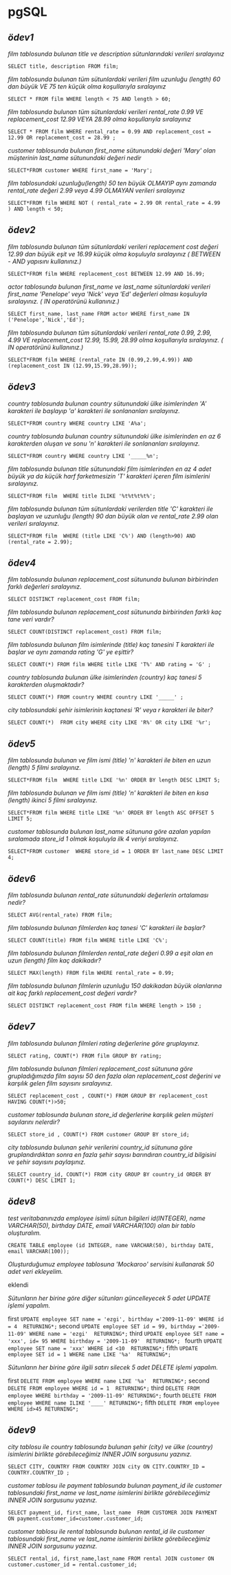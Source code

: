 # pgSQL

## *ödev1*
*film tablosunda bulunan title ve description sütunlarındaki verileri sıralayınız*

`SELECT title, description FROM film;`

*film tablosunda bulunan tüm sütunlardaki verileri film uzunluğu (length) 60 dan büyük VE 75 ten küçük olma koşullarıyla sıralayınız*

`SELECT * FROM film WHERE length < 75 AND length > 60;`

*film tablosunda bulunan tüm sütunlardaki verileri rental_rate 0.99 VE replacement_cost 12.99 VEYA 28.99 olma koşullarıyla sıralayınız*

`SELECT * FROM film WHERE rental_rate = 0.99 AND replacement_cost = 12.99 OR replacement_cost = 28.99 ; `

*customer tablosunda bulunan first_name sütunundaki değeri 'Mary' olan müşterinin last_name sütunundaki değeri nedir*

`SELECT*FROM customer WHERE first_name = 'Mary';`

*film tablosundaki uzunluğu(length) 50 ten büyük OLMAYIP aynı zamanda rental_rate değeri 2.99 veya 4.99 OLMAYAN verileri sıralayınız*

`SELECT*FROM film WHERE NOT ( rental_rate = 2.99 OR rental_rate = 4.99 ) AND length < 50;`

## *ödev2*
*film tablosunda bulunan tüm sütunlardaki verileri replacement cost değeri 12.99 dan büyük eşit ve 16.99 küçük olma koşuluyla sıralayınız ( BETWEEN - AND yapısını kullanınız.)*

`SELECT*FROM film
WHERE replacement_cost BETWEEN 12.99 AND 16.99;
`

*actor tablosunda bulunan first_name ve last_name sütunlardaki verileri first_name 'Penelope' veya 'Nick' veya 'Ed' değerleri olması koşuluyla sıralayınız. ( IN operatörünü kullanınız.)*

`SELECT first_name, last_name FROM actor
WHERE first_name IN ('Penelope','Nick','Ed');`

*film tablosunda bulunan tüm sütunlardaki verileri rental_rate 0.99, 2.99, 4.99 VE replacement_cost 12.99, 15.99, 28.99 olma koşullarıyla sıralayınız. ( IN operatörünü kullanınız.)*

`SELECT*FROM film
WHERE (rental_rate IN (0.99,2.99,4.99)) AND (replacement_cost IN (12.99,15.99,28.99));`

## *ödev3*
*country tablosunda bulunan country sütunundaki ülke isimlerinden 'A' karakteri ile başlayıp 'a' karakteri ile sonlananları sıralayınız.*

`SELECT*FROM country
WHERE country LIKE 'A%a';`

*country tablosunda bulunan country sütunundaki ülke isimlerinden en az 6 karakterden oluşan ve sonu 'n' karakteri ile sonlananları sıralayınız.*

`SELECT*FROM country
WHERE country LIKE '_____%n';`

*film tablosunda bulunan title sütunundaki film isimlerinden en az 4 adet büyük ya da küçük harf farketmesizin 'T' karakteri içeren film isimlerini sıralayınız.*

`SELECT*FROM film 
WHERE title ILIKE '%t%t%t%t%';`

*film tablosunda bulunan tüm sütunlardaki verilerden title 'C' karakteri ile başlayan ve uzunluğu (length) 90 dan büyük olan ve rental_rate 2.99 olan verileri sıralayınız.*

`SELECT*FROM film 
WHERE (title LIKE 'C%') AND (length>90) AND (rental_rate = 2.99);
`

## *ödev4*
*film tablosunda bulunan replacement_cost sütununda bulunan birbirinden farklı değerleri sıralayınız.*

`SELECT DISTINCT replacement_cost FROM film;`

*film tablosunda bulunan replacement_cost sütununda birbirinden farklı kaç tane veri vardır?*

`SELECT COUNT(DISTINCT replacement_cost) FROM film;`

*film tablosunda bulunan film isimlerinde (title) kaç tanesini T karakteri ile başlar ve aynı zamanda rating 'G' ye eşittir?*

`SELECT COUNT(*) FROM film WHERE title LIKE 'T%' AND rating = 'G' ;`

*country tablosunda bulunan ülke isimlerinden (country) kaç tanesi 5 karakterden oluşmaktadır?*

`SELECT COUNT(*) FROM country WHERE country LIKE '_____' ;
`

*city tablosundaki şehir isimlerinin kaçtanesi 'R' veya r karakteri ile biter?*

`SELECT COUNT(*)  FROM city WHERE city LIKE 'R%' OR city LIKE '%r';`

## *ödev5*
*film tablosunda bulunan ve film ismi (title) 'n' karakteri ile biten en uzun (length) 5 filmi sıralayınız.*

`SELECT*FROM film 
WHERE title LIKE '%n'
ORDER BY length DESC
LIMIT 5;`

*film tablosunda bulunan ve film ismi (title) 'n' karakteri ile biten en kısa (length) ikinci 5 filmi sıralayınız.*

`SELECT*FROM film
WHERE title LIKE '%n'
ORDER BY length ASC
OFFSET 5
LIMIT 5;
`

*customer tablosunda bulunan last_name sütununa göre azalan yapılan sıralamada store_id 1 olmak koşuluyla ilk 4 veriyi sıralayınız.*

`SELECT*FROM customer 
WHERE store_id = 1
ORDER BY last_name DESC
LIMIT 4;
`
## *ödev6*
*film tablosunda bulunan rental_rate sütunundaki değerlerin ortalaması nedir?*

`SELECT AVG(rental_rate) FROM film;`

*film tablosunda bulunan filmlerden kaç tanesi 'C' karakteri ile başlar?*

`SELECT COUNT(title) FROM film WHERE title LIKE 'C%';`

*film tablosunda bulunan filmlerden rental_rate değeri 0.99 a eşit olan en uzun (length) film kaç dakikadır?*

`SELECT MAX(length) FROM film WHERE rental_rate = 0.99;`

*film tablosunda bulunan filmlerin uzunluğu 150 dakikadan büyük olanlarına ait kaç farklı replacement_cost değeri vardır?*

`SELECT DISTINCT replacement_cost FROM film WHERE length > 150 ;`

## *ödev7*
*film tablosunda bulunan filmleri rating değerlerine göre gruplayınız.*

`SELECT rating, COUNT(*) FROM film GROUP BY rating;`

*film tablosunda bulunan filmleri replacement_cost sütununa göre grupladığımızda film sayısı 50 den fazla olan replacement_cost değerini ve karşılık gelen film sayısını sıralayınız.*

`SELECT replacement_cost , COUNT(*) FROM GROUP BY replacement_cost HAVING COUNT(*)>50;`

*customer tablosunda bulunan store_id değerlerine karşılık gelen müşteri sayılarını nelerdir?*

`SELECT store_id , COUNT(*) FROM customer GROUP BY store_id;`

*city tablosunda bulunan şehir verilerini country_id sütununa göre gruplandırdıktan sonra en fazla şehir sayısı barındıran country_id bilgisini ve şehir sayısını paylaşınız.*

`SELECT country_id, COUNT(*) FROM city GROUP BY country_id ORDER BY COUNT(*) DESC LIMIT 1;`

## *ödev8*

*test veritabanınızda employee isimli sütun bilgileri id(INTEGER), name VARCHAR(50), birthday DATE, email VARCHAR(100) olan bir tablo oluşturalım.*

`CREATE TABLE employee (id INTEGER, name VARCHAR(50), birthday DATE, email VARCHAR(100));`

*Oluşturduğumuz employee tablosuna 'Mockaroo' servisini kullanarak 50 adet veri ekleyelim.*

eklendi

*Sütunların her birine göre diğer sütunları güncelleyecek 5 adet UPDATE işlemi yapalım.*

first
`UPDATE employee
SET name = 'ezgi',
birthday ='2009-11-09'
WHERE id = 4 
RETURNING*;`
second
`UPDATE employee
SET id = 99,
birthday ='2009-11-09'
WHERE name = 'ezgi' 
RETURNING*;`
third
`UPDATE employee
SET name = 'xxx',
id= 95
WHERE birthday = '2009-11-09' 
RETURNING*; `
fourth
`UPDATE employee
SET name = 'xxx'
WHERE id <10 
RETURNING*;`
fifth
`UPDATE employee
SET id = 1
WHERE name LIKE '%a' 
RETURNING*;`

*Sütunların her birine göre ilgili satırı silecek 5 adet DELETE işlemi yapalım.*

first
`DELETE FROM employee
WHERE name LIKE '%a' 
RETURNING*;`
second
`DELETE FROM employee
WHERE id = 1 
RETURNING*;`
third
`DELETE FROM employee
WHERE birthday = '2009-11-09'
RETURNING*;`
fourth
`DELETE FROM employee
WHERE name ILIKE '____'
RETURNING*;`
fifth
`DELETE FROM employee
WHERE id>45
RETURNING*;`

## *ödev9*
*city tablosu ile country tablosunda bulunan şehir (city) ve ülke (country) isimlerini birlikte görebileceğimiz INNER JOIN sorgusunu yazınız.*

`SELECT CITY, COUNTRY FROM COUNTRY JOIN city ON CITY.COUNTRY_ID = COUNTRY.COUNTRY_ID ;`

*customer tablosu ile payment tablosunda bulunan payment_id ile customer tablosundaki first_name ve last_name isimlerini birlikte görebileceğimiz INNER JOIN sorgusunu yazınız.*

`SELECT payment_id, first_name, last_name  FROM CUSTOMER JOIN PAYMENT ON payment.customer_id=customer.customer_id;`

*customer tablosu ile rental tablosunda bulunan rental_id ile customer tablosundaki first_name ve last_name isimlerini birlikte görebileceğimiz INNER JOIN sorgusunu yazınız.*

`SELECT rental_id, first_name,last_name FROM rental JOIN customer ON customer.customer_id = rental.customer_id;`


